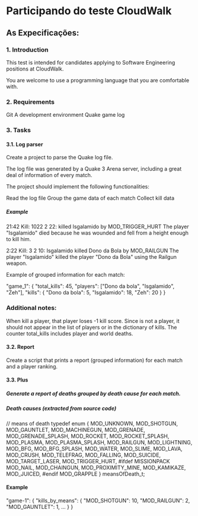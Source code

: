 # Participando do teste CloudWalk

## As Expecificações:

### 1. Introduction
This test is intended for candidates applying to Software Engineering positions at CloudWalk.

You are welcome to use a programming language that you are comfortable with.

### 2. Requirements
Git
A development environment
Quake game log
### 3. Tasks
#### 3.1. Log parser
Create a project to parse the Quake log file.

The log file was generated by a Quake 3 Arena server, including a great deal of information of every match.

The project should implement the following functionalities:

Read the log file
Group the game data of each match
Collect kill data
##### Example
21:42 Kill: 1022 2 22: <world> killed Isgalamido by MOD_TRIGGER_HURT
The player "Isgalamido" died because he was wounded and fell from a height enough to kill him.

2:22 Kill: 3 2 10: Isgalamido killed Dono da Bola by MOD_RAILGUN
The player "Isgalamido" killed the player "Dono da Bola" using the Railgun weapon.

Example of grouped information for each match:

"game_1": {
"total_kills": 45,
"players": ["Dono da bola", "Isgalamido", "Zeh"],
"kills": {
  "Dono da bola": 5,
  "Isgalamido": 18,
  "Zeh": 20
  }
}
### Additional notes:

When <world> kill a player, that player loses -1 kill score.
Since <world> is not a player, it should not appear in the list of players or in the dictionary of kills.
The counter total_kills includes player and world deaths.
#### 3.2. Report
Create a script that prints a report (grouped information) for each match and a player ranking.

#### 3.3. Plus
##### Generate a report of deaths grouped by death cause for each match.

##### Death causes (extracted from source code)

// means of death
typedef enum {
  MOD_UNKNOWN,
  MOD_SHOTGUN,
  MOD_GAUNTLET,
  MOD_MACHINEGUN,
  MOD_GRENADE,
  MOD_GRENADE_SPLASH,
  MOD_ROCKET,
  MOD_ROCKET_SPLASH,
  MOD_PLASMA,
  MOD_PLASMA_SPLASH,
  MOD_RAILGUN,
  MOD_LIGHTNING,
  MOD_BFG,
  MOD_BFG_SPLASH,
  MOD_WATER,
  MOD_SLIME,
  MOD_LAVA,
  MOD_CRUSH,
  MOD_TELEFRAG,
  MOD_FALLING,
  MOD_SUICIDE,
  MOD_TARGET_LASER,
  MOD_TRIGGER_HURT,
#ifdef MISSIONPACK
  MOD_NAIL,
  MOD_CHAINGUN,
  MOD_PROXIMITY_MINE,
  MOD_KAMIKAZE,
  MOD_JUICED,
#endif
  MOD_GRAPPLE
} meansOfDeath_t;
#### Example
"game-1": {
  "kills_by_means": {
    "MOD_SHOTGUN": 10,
    "MOD_RAILGUN": 2,
    "MOD_GAUNTLET": 1,
    ...
  }
}
